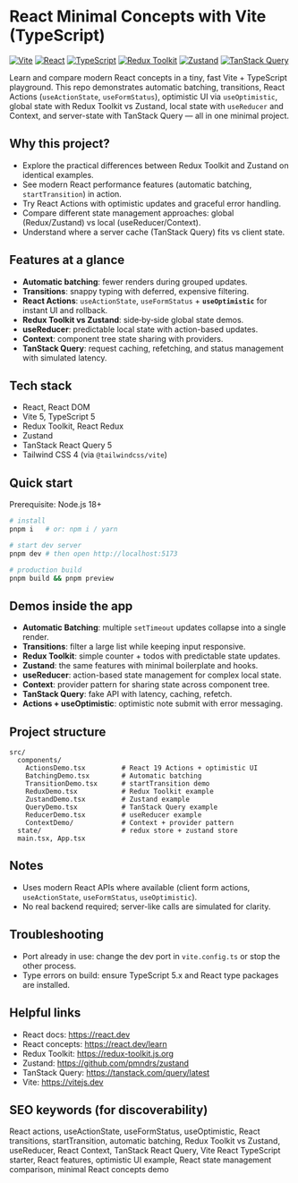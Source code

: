 # React Minimal Concepts with Vite (TypeScript)

[![Vite](https://img.shields.io/badge/build-vite_5-646CFF.svg)](https://vitejs.dev)
[![React](https://img.shields.io/badge/react-modern-61DAFB.svg)](https://react.dev)
[![TypeScript](https://img.shields.io/badge/typescript-5.x-3178C6.svg)](https://www.typescriptlang.org/)
[![Redux Toolkit](https://img.shields.io/badge/redux_toolkit-2.x-764ABC.svg)](https://redux-toolkit.js.org/)
[![Zustand](https://img.shields.io/badge/zustand-4.x-000.svg)](https://github.com/pmndrs/zustand)
[![TanStack Query](https://img.shields.io/badge/tanstack_query-5.x-FF4154.svg)](https://tanstack.com/query/latest)

Learn and compare modern React concepts in a tiny, fast Vite + TypeScript playground. This repo demonstrates automatic batching, transitions, React Actions (`useActionState`, `useFormStatus`), optimistic UI via `useOptimistic`, global state with Redux Toolkit vs Zustand, local state with `useReducer` and Context, and server-state with TanStack Query — all in one minimal project.

## Why this project?
- Explore the practical differences between Redux Toolkit and Zustand on identical examples.
- See modern React performance features (automatic batching, `startTransition`) in action.
- Try React Actions with optimistic updates and graceful error handling.
- Compare different state management approaches: global (Redux/Zustand) vs local (useReducer/Context).
- Understand where a server cache (TanStack Query) fits vs client state.

## Features at a glance
- **Automatic batching**: fewer renders during grouped updates.
- **Transitions**: snappy typing with deferred, expensive filtering.
- **React Actions**: `useActionState`, `useFormStatus` + **`useOptimistic`** for instant UI and rollback.
- **Redux Toolkit vs Zustand**: side‑by‑side global state demos.
- **useReducer**: predictable local state with action-based updates.
- **Context**: component tree state sharing with providers.
- **TanStack Query**: request caching, refetching, and status management with simulated latency.

## Tech stack
- React, React DOM
- Vite 5, TypeScript 5
- Redux Toolkit, React Redux
- Zustand
- TanStack React Query 5
- Tailwind CSS 4 (via `@tailwindcss/vite`)

## Quick start
Prerequisite: Node.js 18+

```bash
# install
pnpm i   # or: npm i / yarn

# start dev server
pnpm dev # then open http://localhost:5173

# production build
pnpm build && pnpm preview
```

## Demos inside the app
- **Automatic Batching**: multiple `setTimeout` updates collapse into a single render.
- **Transitions**: filter a large list while keeping input responsive.
- **Redux Toolkit**: simple counter + todos with predictable state updates.
- **Zustand**: the same features with minimal boilerplate and hooks.
- **useReducer**: action-based state management for complex local state.
- **Context**: provider pattern for sharing state across component tree.
- **TanStack Query**: fake API with latency, caching, refetch.
- **Actions + useOptimistic**: optimistic note submit with error messaging.

## Project structure
```
src/
  components/
    ActionsDemo.tsx         # React 19 Actions + optimistic UI
    BatchingDemo.tsx        # Automatic batching
    TransitionDemo.tsx      # startTransition demo
    ReduxDemo.tsx           # Redux Toolkit example
    ZustandDemo.tsx         # Zustand example
    QueryDemo.tsx           # TanStack Query example
    ReducerDemo.tsx         # useReducer example
    ContextDemo/            # Context + provider pattern
  state/                    # redux store + zustand store
  main.tsx, App.tsx
```

## Notes
- Uses modern React APIs where available (client form actions, `useActionState`, `useFormStatus`, `useOptimistic`).
- No real backend required; server-like calls are simulated for clarity.

## Troubleshooting
- Port already in use: change the dev port in `vite.config.ts` or stop the other process.
- Type errors on build: ensure TypeScript 5.x and React type packages are installed.

## Helpful links
- React docs: https://react.dev
- React concepts: https://react.dev/learn
- Redux Toolkit: https://redux-toolkit.js.org
- Zustand: https://github.com/pmndrs/zustand
- TanStack Query: https://tanstack.com/query/latest
- Vite: https://vitejs.dev

## SEO keywords (for discoverability)
React actions, useActionState, useFormStatus, useOptimistic, React transitions, startTransition, automatic batching, Redux Toolkit vs Zustand, useReducer, React Context, TanStack React Query, Vite React TypeScript starter, React features, optimistic UI example, React state management comparison, minimal React concepts demo